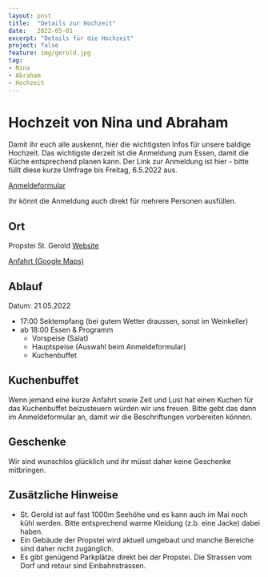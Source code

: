 ```yaml
---
layout: post
title:  "Details zur Hochzeit"
date:   2022-05-01
excerpt: "Details für die Hochzeit"
project: false
feature: img/gerold.jpg
tag:
- Nina
- Abraham
- Hochzeit
---
```


# Hochzeit von Nina und Abraham

Damit ihr euch alle auskennt, hier die wichtigsten Infos für unsere baldige Hochzeit.
Das wichtigste derzeit ist die Anmeldung zum Essen, damit die Küche entsprechend planen kann.
Der Link zur Anmeldung ist hier - bitte füllt diese kurze Umfrage bis Freitag, 6.5.2022 aus. 

[Anmeldeformular](https://forms.office.com/r/BR0i4TrrGH)

Ihr könnt die Anmeldung auch direkt für mehrere Personen ausfüllen.

## Ort
Propstei St. Gerold [Website](https://propstei-stgerold.at/)

[Anfahrt (Google Maps)](https://goo.gl/maps/Z58GtY5Dy5ThcD9s8)

## Ablauf

Datum: 21.05.2022

- 17:00 Sektempfang (bei gutem Wetter draussen, sonst im Weinkeller)
- ab 18:00 Essen & Programm 
    -  Vorspeise (Salat)
    -  Hauptspeise (Auswahl beim Anmeldeformular)
    -  Kuchenbuffet

## Kuchenbuffet
Wenn jemand eine kurze Anfahrt sowie Zeit und Lust hat einen Kuchen für das Kuchenbuffet beizusteuern würden wir uns freuen.
Bitte gebt das dann im Anmeldeformular an, damit wir die Beschriftungen vorbereiten können. 

## Geschenke
Wir sind wunschlos glücklich und ihr müsst daher keine Geschenke mitbringen.

## Zusätzliche Hinweise

- St. Gerold ist auf fast 1000m Seehöhe und es kann auch im Mai noch kühl werden. Bitte entsprechend warme Kleidung (z.b. eine Jacke) dabei haben.
- Ein Gebäude der Propstei wird aktuell umgebaut und manche Bereiche sind daher nicht zugänglich.
- Es gibt genügend Parkplätze direkt bei der Propstei. Die Strassen vom Dorf und retour sind Einbahnstrassen.
